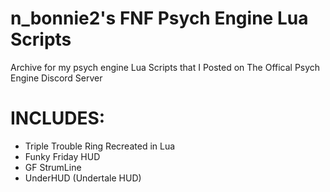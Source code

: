 # n_bonnie2's FNF Psych Engine Lua Scripts 

Archive for my psych engine Lua Scripts that I
Posted on The Offical Psych Engine Discord Server

# INCLUDES:
- Triple Trouble Ring Recreated in Lua
- Funky Friday HUD
- GF StrumLine
- UnderHUD (Undertale HUD)
